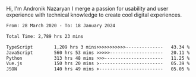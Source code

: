 Hi, I'm Andronik Nazaryan
I merge a passion for usability and user experience with technical knowledge to create cool digital experiences.


<!--START_SECTION:waka-->

```txt
From: 28 March 2020 - To: 18 January 2024

Total Time: 2,789 hrs 23 mins

TypeScript        1,209 hrs 3 mins>>>>>>>>>>>--------------   43.34 %
JavaScript        560 hrs 53 mins >>>>>--------------------   20.11 %
Python            313 hrs 48 mins >>>----------------------   11.25 %
Vue.js            150 hrs 20 mins >------------------------   05.39 %
JSON              140 hrs 49 mins >------------------------   05.05 %
```

<!--END_SECTION:waka-->

